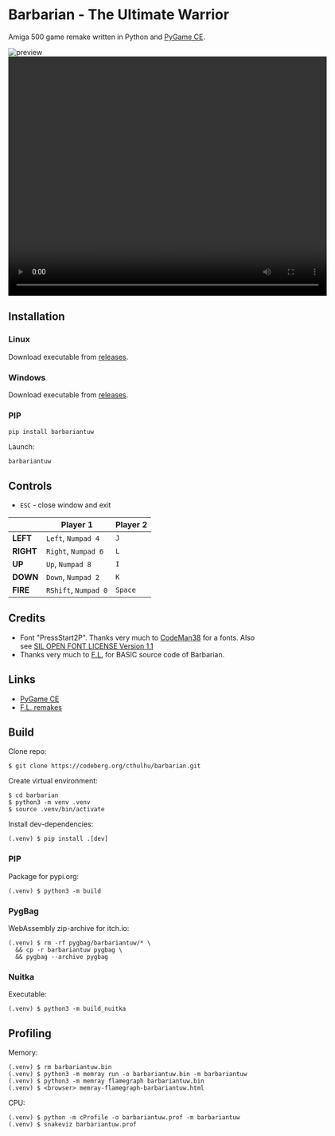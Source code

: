 # Barbarian - The Ultimate Warrior

Amiga 500 game remake written in Python and [PyGame CE][0].

![preview](https://codeberg.org/cthulhu/barbarian/raw/branch/master/readme/preview.png)
<video src="https://codeberg.org/cthulhu/barbarian/raw/branch/master/readme/demo.mp4"
       width="640" height="480" controls>
</video>

## Installation

### Linux
Download executable from [releases](https://codeberg.org/cthulhu/barbarian/releases).

### Windows
Download executable from [releases](https://codeberg.org/cthulhu/barbarian/releases).

### PIP
```shell
pip install barbariantuw
```
Launch:
```shell
barbariantuw
```

## Controls

* `ESC` - close window and exit

|           | Player 1             | Player 2 |
|-----------|----------------------|----------|
| **LEFT**  | `Left`, `Numpad 4`   | `J`      |
| **RIGHT** | `Right`, `Numpad 6`  | `L`      |
| **UP**    | `Up`, `Numpad 8`     | `I`      |
| **DOWN**  | `Down`, `Numpad 2`   | `K`      |
| **FIRE**  | `RShift`, `Numpad 0` | `Space`  |

## Credits

* Font "PressStart2P". Thanks very much to [CodeMan38][1] for a fonts.
  Also see [SIL OPEN FONT LICENSE Version 1.1][2]
* Thanks very much to [F.L.][3] for BASIC source code of Barbarian.

## Links

* [PyGame CE][0]
* [F.L. remakes][3]

[0]: https://pyga.me/
[1]: https://github.com/codeman38
[2]: barbariantuw/fnt/OFL.txt?raw=true
[3]: http://barbarian.1987.free.fr/indexEN.htm

## Build

Clone repo:
```shell
$ git clone https://codeberg.org/cthulhu/barbarian.git
```
Create virtual environment:
```shell
$ cd barbarian
$ python3 -m venv .venv
$ source .venv/bin/activate
```
Install dev-dependencies:
```shell
(.venv) $ pip install .[dev]
```

### PIP
Package for pypi.org:
```shell
(.venv) $ python3 -m build
```

### PygBag
WebAssembly zip-archive for itch.io:
```shell
(.venv) $ rm -rf pygbag/barbariantuw/* \
  && cp -r barbariantuw pygbag \
  && pygbag --archive pygbag
```

### Nuitka
Executable:
```shell
(.venv) $ python3 -m build_nuitka
```

## Profiling
Memory:
```shell
(.venv) $ rm barbariantuw.bin
(.venv) $ python3 -m memray run -o barbariantuw.bin -m barbariantuw
(.venv) $ python3 -m memray flamegraph barbariantuw.bin
(.venv) $ <browser> memray-flamegraph-barbariantuw.html
```

CPU:
```shell
(.venv) $ python -m cProfile -o barbariantuw.prof -m barbariantuw
(.venv) $ snakeviz barbariantuw.prof
```

